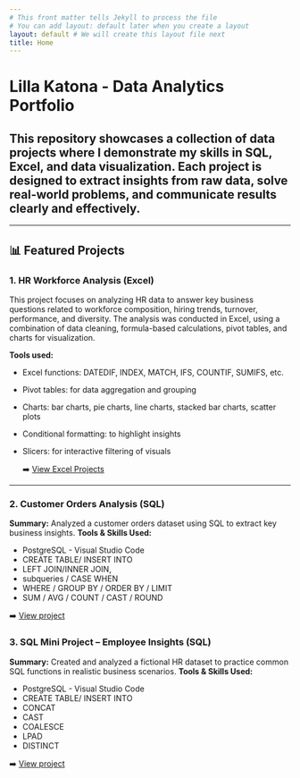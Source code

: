 ```yaml
---
# This front matter tells Jekyll to process the file
# You can add layout: default later when you create a layout
layout: default # We will create this layout file next
title: Home
---
```



# Lilla Katona - Data Analytics Portfolio

## This repository showcases a collection of data projects where I demonstrate my skills in **SQL**, **Excel**, and **data visualization**. Each project is designed to extract insights from raw data, solve real-world problems, and communicate results clearly and effectively.
----------------------------------------

## 📊 Featured Projects

### 1. HR Workforce Analysis (Excel)
This project focuses on analyzing HR data to answer key business questions related to workforce composition, hiring trends, turnover, performance, and diversity. The analysis was conducted in Excel, using a combination of data cleaning, formula-based calculations, pivot tables, and charts for visualization.

**Tools used:**
* Excel functions: DATEDIF, INDEX, MATCH, IFS, COUNTIF, SUMIFS, etc.
* Pivot tables: for data aggregation and grouping
* Charts: bar charts, pie charts, line charts, stacked bar charts, scatter plots
* Conditional formatting: to highlight insights
* Slicers: for interactive filtering of visuals

  ➡️ [View Excel Projects](./Excel%20Projects/)

----------------------------------------

### 2. Customer Orders Analysis (SQL)
**Summary:** Analyzed a customer orders dataset using SQL to extract key business insights. 
**Tools & Skills Used:** 
  * PostgreSQL - Visual Studio Code
  * CREATE TABLE/ INSERT INTO
  * LEFT JOIN/INNER JOIN,
  * subqueries / CASE WHEN
  * WHERE / GROUP BY / ORDER BY / LIMIT
  * SUM / AVG / COUNT / CAST / ROUND
    
➡️ [View project](./SQL%20Projects/Customer_Orders_Analysis/)

### 3. SQL Mini Project – Employee Insights (SQL)
**Summary:** Created and analyzed a fictional HR dataset to practice common SQL functions in realistic business scenarios.
**Tools & Skills Used:** 
  * PostgreSQL - Visual Studio Code
  * CREATE TABLE/ INSERT INTO
  * CONCAT
  * CAST
  * COALESCE
  * LPAD
  * DISTINCT
    
➡️ [View project](./SQL%20Projects/SQL%20Practice%20–%20Employee%20Insights/)
